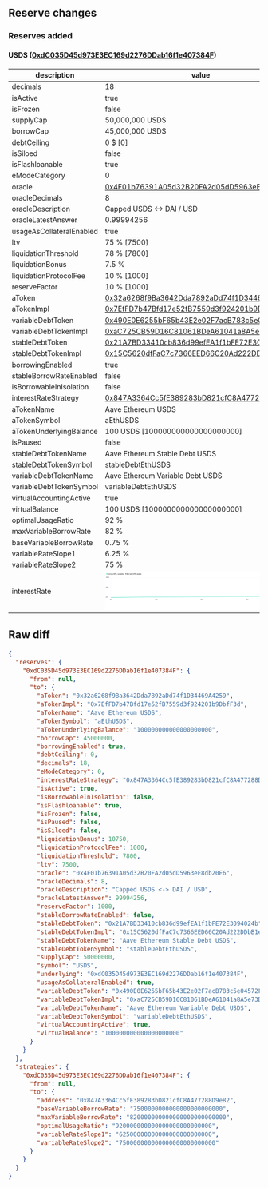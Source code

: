 ## Reserve changes

### Reserves added

#### USDS ([0xdC035D45d973E3EC169d2276DDab16f1e407384F](https://etherscan.io/address/0xdC035D45d973E3EC169d2276DDab16f1e407384F))

| description | value |
| --- | --- |
| decimals | 18 |
| isActive | true |
| isFrozen | false |
| supplyCap | 50,000,000 USDS |
| borrowCap | 45,000,000 USDS |
| debtCeiling | 0 $ [0] |
| isSiloed | false |
| isFlashloanable | true |
| eModeCategory | 0 |
| oracle | [0x4F01b76391A05d32B20FA2d05dD5963eE8db20E6](https://etherscan.io/address/0x4F01b76391A05d32B20FA2d05dD5963eE8db20E6) |
| oracleDecimals | 8 |
| oracleDescription | Capped USDS <-> DAI / USD |
| oracleLatestAnswer | 0.99994256 |
| usageAsCollateralEnabled | true |
| ltv | 75 % [7500] |
| liquidationThreshold | 78 % [7800] |
| liquidationBonus | 7.5 % |
| liquidationProtocolFee | 10 % [1000] |
| reserveFactor | 10 % [1000] |
| aToken | [0x32a6268f9Ba3642Dda7892aDd74f1D34469A4259](https://etherscan.io/address/0x32a6268f9Ba3642Dda7892aDd74f1D34469A4259) |
| aTokenImpl | [0x7EfFD7b47Bfd17e52fB7559d3f924201b9DbfF3d](https://etherscan.io/address/0x7EfFD7b47Bfd17e52fB7559d3f924201b9DbfF3d) |
| variableDebtToken | [0x490E0E6255bF65b43E2e02F7acB783c5e04572Ff](https://etherscan.io/address/0x490E0E6255bF65b43E2e02F7acB783c5e04572Ff) |
| variableDebtTokenImpl | [0xaC725CB59D16C81061BDeA61041a8A5e73DA9EC6](https://etherscan.io/address/0xaC725CB59D16C81061BDeA61041a8A5e73DA9EC6) |
| stableDebtToken | [0x21A7BD33410cb836d99efEA1f1bFE72E3094024b](https://etherscan.io/address/0x21A7BD33410cb836d99efEA1f1bFE72E3094024b) |
| stableDebtTokenImpl | [0x15C5620dfFaC7c7366EED66C20Ad222DDbB1eD57](https://etherscan.io/address/0x15C5620dfFaC7c7366EED66C20Ad222DDbB1eD57) |
| borrowingEnabled | true |
| stableBorrowRateEnabled | false |
| isBorrowableInIsolation | false |
| interestRateStrategy | [0x847A3364Cc5fE389283bD821cfC8A477288D9e82](https://etherscan.io/address/0x847A3364Cc5fE389283bD821cfC8A477288D9e82) |
| aTokenName | Aave Ethereum USDS |
| aTokenSymbol | aEthUSDS |
| aTokenUnderlyingBalance | 100 USDS [100000000000000000000] |
| isPaused | false |
| stableDebtTokenName | Aave Ethereum Stable Debt USDS |
| stableDebtTokenSymbol | stableDebtEthUSDS |
| variableDebtTokenName | Aave Ethereum Variable Debt USDS |
| variableDebtTokenSymbol | variableDebtEthUSDS |
| virtualAccountingActive | true |
| virtualBalance | 100 USDS [100000000000000000000] |
| optimalUsageRatio | 92 % |
| maxVariableBorrowRate | 82 % |
| baseVariableBorrowRate | 0.75 % |
| variableRateSlope1 | 6.25 % |
| variableRateSlope2 | 75 % |
| interestRate | ![ir](/.assets/c7f91df975a2dc274025eef9f1b7dc6c2befedf8.svg) |


## Raw diff

```json
{
  "reserves": {
    "0xdC035D45d973E3EC169d2276DDab16f1e407384F": {
      "from": null,
      "to": {
        "aToken": "0x32a6268f9Ba3642Dda7892aDd74f1D34469A4259",
        "aTokenImpl": "0x7EfFD7b47Bfd17e52fB7559d3f924201b9DbfF3d",
        "aTokenName": "Aave Ethereum USDS",
        "aTokenSymbol": "aEthUSDS",
        "aTokenUnderlyingBalance": "100000000000000000000",
        "borrowCap": 45000000,
        "borrowingEnabled": true,
        "debtCeiling": 0,
        "decimals": 18,
        "eModeCategory": 0,
        "interestRateStrategy": "0x847A3364Cc5fE389283bD821cfC8A477288D9e82",
        "isActive": true,
        "isBorrowableInIsolation": false,
        "isFlashloanable": true,
        "isFrozen": false,
        "isPaused": false,
        "isSiloed": false,
        "liquidationBonus": 10750,
        "liquidationProtocolFee": 1000,
        "liquidationThreshold": 7800,
        "ltv": 7500,
        "oracle": "0x4F01b76391A05d32B20FA2d05dD5963eE8db20E6",
        "oracleDecimals": 8,
        "oracleDescription": "Capped USDS <-> DAI / USD",
        "oracleLatestAnswer": 99994256,
        "reserveFactor": 1000,
        "stableBorrowRateEnabled": false,
        "stableDebtToken": "0x21A7BD33410cb836d99efEA1f1bFE72E3094024b",
        "stableDebtTokenImpl": "0x15C5620dfFaC7c7366EED66C20Ad222DDbB1eD57",
        "stableDebtTokenName": "Aave Ethereum Stable Debt USDS",
        "stableDebtTokenSymbol": "stableDebtEthUSDS",
        "supplyCap": 50000000,
        "symbol": "USDS",
        "underlying": "0xdC035D45d973E3EC169d2276DDab16f1e407384F",
        "usageAsCollateralEnabled": true,
        "variableDebtToken": "0x490E0E6255bF65b43E2e02F7acB783c5e04572Ff",
        "variableDebtTokenImpl": "0xaC725CB59D16C81061BDeA61041a8A5e73DA9EC6",
        "variableDebtTokenName": "Aave Ethereum Variable Debt USDS",
        "variableDebtTokenSymbol": "variableDebtEthUSDS",
        "virtualAccountingActive": true,
        "virtualBalance": "100000000000000000000"
      }
    }
  },
  "strategies": {
    "0xdC035D45d973E3EC169d2276DDab16f1e407384F": {
      "from": null,
      "to": {
        "address": "0x847A3364Cc5fE389283bD821cfC8A477288D9e82",
        "baseVariableBorrowRate": "7500000000000000000000000",
        "maxVariableBorrowRate": "820000000000000000000000000",
        "optimalUsageRatio": "920000000000000000000000000",
        "variableRateSlope1": "62500000000000000000000000",
        "variableRateSlope2": "750000000000000000000000000"
      }
    }
  }
}
```
